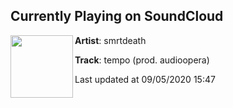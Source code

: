 ## Currently Playing on SoundCloud

[<img align="left" width="100" src="https://i1.sndcdn.com/artworks-000459113967-nxou47-t50x50.jpg">](https://soundcloud.com/smrtdeath/tempo?in=smrtdeath/sets/well-be-alright-1)

**Artist**: smrtdeath 

**Track**: tempo (prod. audioopera)

Last updated at 09/05/2020 15:47
